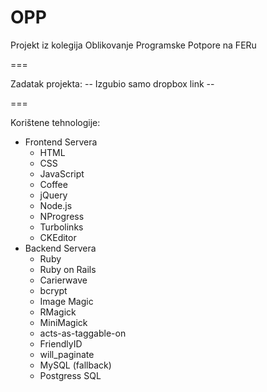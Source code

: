 OPP
===

Projekt iz kolegija Oblikovanje Programske Potpore na FERu

===

Zadatak projekta:
 -- Izgubio samo dropbox link --

===
 
 Korištene tehnologije:
  - Frontend Servera
     - HTML
     - CSS
     - JavaScript
     - Coffee
     - jQuery
     - Node.js
     - NProgress
     - Turbolinks
     - CKEditor
  - Backend Servera
     - Ruby
     - Ruby on Rails
     - Carierwave
     - bcrypt
     - Image Magic
     - RMagick
     - MiniMagick
     - acts-as-taggable-on
     - FriendlyID
     - will_paginate
     - MySQL (fallback)
     - Postgress SQL
  
